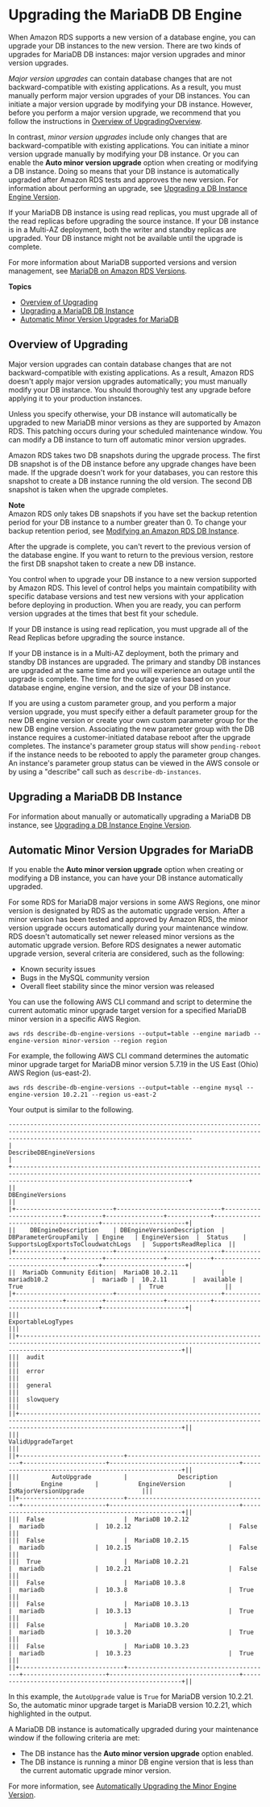 # Upgrading the MariaDB DB Engine<a name="USER_UpgradeDBInstance.MariaDB"></a>

When Amazon RDS supports a new version of a database engine, you can upgrade your DB instances to the new version\. There are two kinds of upgrades for MariaDB DB instances: major version upgrades and minor version upgrades\. 

*Major version upgrades* can contain database changes that are not backward\-compatible with existing applications\. As a result, you must manually perform major version upgrades of your DB instances\. You can initiate a major version upgrade by modifying your DB instance\. However, before you perform a major version upgrade, we recommend that you follow the instructions in [Overview of UpgradingOverview](#USER_UpgradeDBInstance.MariaDB.Overview)\. 

In contrast, *minor version upgrades* include only changes that are backward\-compatible with existing applications\. You can initiate a minor version upgrade manually by modifying your DB instance\. Or you can enable the **Auto minor version upgrade** option when creating or modifying a DB instance\. Doing so means that your DB instance is automatically upgraded after Amazon RDS tests and approves the new version\. For information about performing an upgrade, see [Upgrading a DB Instance Engine Version](USER_UpgradeDBInstance.Upgrading.md)\.

If your MariaDB DB instance is using read replicas, you must upgrade all of the read replicas before upgrading the source instance\. If your DB instance is in a Multi\-AZ deployment, both the writer and standby replicas are upgraded\. Your DB instance might not be available until the upgrade is complete\. 

For more information about MariaDB supported versions and version management, see [MariaDB on Amazon RDS Versions](CHAP_MariaDB.md#MariaDB.Concepts.VersionMgmt)\. 

**Topics**
+ [Overview of Upgrading](#USER_UpgradeDBInstance.MariaDB.Overview)
+ [Upgrading a MariaDB DB Instance](#USER_UpgradeDBInstance.MariaDB.Upgrading)
+ [Automatic Minor Version Upgrades for MariaDB](#USER_UpgradeDBInstance.MariaDB.Minor)

## Overview of Upgrading<a name="USER_UpgradeDBInstance.MariaDB.Overview"></a>

Major version upgrades can contain database changes that are not backward\-compatible with existing applications\. As a result, Amazon RDS doesn't apply major version upgrades automatically; you must manually modify your DB instance\. You should thoroughly test any upgrade before applying it to your production instances\. 

Unless you specify otherwise, your DB instance will automatically be upgraded to new MariaDB minor versions as they are supported by Amazon RDS\. This patching occurs during your scheduled maintenance window\. You can modify a DB instance to turn off automatic minor version upgrades\. 

Amazon RDS takes two DB snapshots during the upgrade process\. The first DB snapshot is of the DB instance before any upgrade changes have been made\. If the upgrade doesn't work for your databases, you can restore this snapshot to create a DB instance running the old version\. The second DB snapshot is taken when the upgrade completes\. 

**Note**  
Amazon RDS only takes DB snapshots if you have set the backup retention period for your DB instance to a number greater than 0\. To change your backup retention period, see [Modifying an Amazon RDS DB Instance](Overview.DBInstance.Modifying.md)\. 

After the upgrade is complete, you can't revert to the previous version of the database engine\. If you want to return to the previous version, restore the first DB snapshot taken to create a new DB instance\. 

You control when to upgrade your DB instance to a new version supported by Amazon RDS\. This level of control helps you maintain compatibility with specific database versions and test new versions with your application before deploying in production\. When you are ready, you can perform version upgrades at the times that best fit your schedule\. 

If your DB instance is using read replication, you must upgrade all of the Read Replicas before upgrading the source instance\. 

If your DB instance is in a Multi\-AZ deployment, both the primary and standby DB instances are upgraded\. The primary and standby DB instances are upgraded at the same time and you will experience an outage until the upgrade is complete\. The time for the outage varies based on your database engine, engine version, and the size of your DB instance\. 

If you are using a custom parameter group, and you perform a major version upgrade, you must specify either a default parameter group for the new DB engine version or create your own custom parameter group for the new DB engine version\. Associating the new parameter group with the DB instance requires a customer\-initiated database reboot after the upgrade completes\. The instance's parameter group status will show `pending-reboot` if the instance needs to be rebooted to apply the parameter group changes\. An instance's parameter group status can be viewed in the AWS console or by using a "describe" call such as `describe-db-instances`\.

## Upgrading a MariaDB DB Instance<a name="USER_UpgradeDBInstance.MariaDB.Upgrading"></a>

For information about manually or automatically upgrading a MariaDB DB instance, see [Upgrading a DB Instance Engine Version](USER_UpgradeDBInstance.Upgrading.md)\.

## Automatic Minor Version Upgrades for MariaDB<a name="USER_UpgradeDBInstance.MariaDB.Minor"></a>

If you enable the **Auto minor version upgrade** option when creating or modifying a DB instance, you can have your DB instance automatically upgraded\.

For some RDS for MariaDB major versions in some AWS Regions, one minor version is designated by RDS as the automatic upgrade version\. After a minor version has been tested and approved by Amazon RDS, the minor version upgrade occurs automatically during your maintenance window\. RDS doesn't automatically set newer released minor versions as the automatic upgrade version\. Before RDS designates a newer automatic upgrade version, several criteria are considered, such as the following:
+ Known security issues
+ Bugs in the MySQL community version
+ Overall fleet stability since the minor version was released

You can use the following AWS CLI command and script to determine the current automatic minor upgrade target version for a specified MariaDB minor version in a specific AWS Region\. 

```
aws rds describe-db-engine-versions --output=table --engine mariadb --engine-version minor-version --region region
```

For example, the following AWS CLI command determines the automatic minor upgrade target for MariaDB minor version 5\.7\.19 in the US East \(Ohio\) AWS Region \(us\-east\-2\)\.

```
aws rds describe-db-engine-versions --output=table --engine mysql --engine-version 10.2.21 --region us-east-2
```

Your output is similar to the following\.

```
-----------------------------------------------------------------------------------------------------------------------------------------------------------------------------------------------
|                                                                                  DescribeDBEngineVersions                                                                                   |
+---------------------------------------------------------------------------------------------------------------------------------------------------------------------------------------------+
||                                                                                     DBEngineVersions                                                                                      ||
|+---------------------------+-----------------------------+-------------------------+----------+----------------+------------+--------------------------------------+-----------------------+|
||    DBEngineDescription    | DBEngineVersionDescription  | DBParameterGroupFamily  | Engine   | EngineVersion  |  Status    | SupportsLogExportsToCloudwatchLogs   |  SupportsReadReplica  ||
|+---------------------------+-----------------------------+-------------------------+----------+----------------+------------+--------------------------------------+-----------------------+|
||  MariaDb Community Edition|  MariaDB 10.2.11            |  mariadb10.2            |  mariadb |  10.2.11       |  available |  True                                |  True                 ||
|+---------------------------+-----------------------------+-------------------------+----------+----------------+------------+--------------------------------------+-----------------------+|
|||                                                                                   ExportableLogTypes                                                                                    |||
||+-----------------------------------------------------------------------------------------------------------------------------------------------------------------------------------------+||
|||  audit                                                                                                                                                                                  |||
|||  error                                                                                                                                                                                  |||
|||  general                                                                                                                                                                                |||
|||  slowquery                                                                                                                                                                              |||
||+-----------------------------------------------------------------------------------------------------------------------------------------------------------------------------------------+||
|||                                                                                   ValidUpgradeTarget                                                                                    |||
||+-----------------------------+----------------------------------------+-----------------------+------------------------------------+-----------------------------------------------------+||
|||         AutoUpgrade         |              Description               |        Engine         |           EngineVersion            |                IsMajorVersionUpgrade                |||
||+-----------------------------+----------------------------------------+-----------------------+------------------------------------+-----------------------------------------------------+||
|||  False                      |  MariaDB 10.2.12                       |  mariadb              |  10.2.12                           |  False                                              |||
|||  False                      |  MariaDB 10.2.15                       |  mariadb              |  10.2.15                           |  False                                              |||
|||  True                       |  MariaDB 10.2.21                       |  mariadb              |  10.2.21                           |  False                                              |||
|||  False                      |  MariaDB 10.3.8                        |  mariadb              |  10.3.8                            |  True                                               |||
|||  False                      |  MariaDB 10.3.13                       |  mariadb              |  10.3.13                           |  True                                               |||
|||  False                      |  MariaDB 10.3.20                       |  mariadb              |  10.3.20                           |  True                                               |||
|||  False                      |  MariaDB 10.3.23                       |  mariadb              |  10.3.23                           |  True                                               |||
||+-----------------------------+----------------------------------------+-----------------------+------------------------------------+-----------------------------------------------------+||
```

In this example, the `AutoUpgrade` value is `True` for MariaDB version 10\.2\.21\. So, the automatic minor upgrade target is MariaDB version 10\.2\.21, which highlighted in the output\.

A MariaDB DB instance is automatically upgraded during your maintenance window if the following criteria are met:
+ The DB instance has the **Auto minor version upgrade** option enabled\.
+ The DB instance is running a minor DB engine version that is less than the current automatic upgrade minor version\.

For more information, see [Automatically Upgrading the Minor Engine Version](USER_UpgradeDBInstance.Upgrading.md#USER_UpgradeDBInstance.Upgrading.AutoMinorVersionUpgrades)\. 